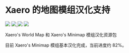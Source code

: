 # Xaero 的地图模组汉化支持

[![](https://img.shields.io/badge/progress-82%25-A5EF00.svg?style=flat-square)](https://github.com/CMBill/Xaeros_Maps_Chinese_Support)
[![](https://img.shields.io/badge/Minecraft-1.17.1-informational.svg?style=flat-square) ](https://www.minecraft.net/)
[![](https://img.shields.io/badge/Xaero's_World_Map-1.17.3--fabric-informational.svg?style=flat-square)](https://chocolateminecraft.com/worldmap.php)
[![](https://img.shields.io/badge/Xaero's_Minimap-21.19.0--fabric-informational.svg?style=flat-square)](https://chocolateminecraft.com/minimap2.php)

Xaero's World Map 和 Xaero's Minimap 模组汉化资源包

目前 Xaero's Minimap 模组基本汉化完成，当前进度约 82%。
